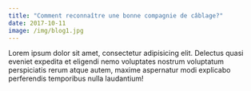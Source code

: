 ```yaml
---
title: "Comment reconnaître une bonne compagnie de câblage?"
date: 2017-10-11
image: /img/blog1.jpg
---
```


Lorem ipsum dolor sit amet, consectetur adipisicing elit. Delectus quasi eveniet expedita et eligendi nemo voluptates nostrum voluptatum perspiciatis rerum atque autem, maxime aspernatur modi explicabo perferendis temporibus nulla laudantium!